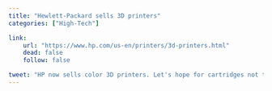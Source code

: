 ```yaml
---
title: "Hewlett-Packard sells 3D printers"
categories: ["High-Tech"]

link:
    url: "https://www.hp.com/us-en/printers/3d-printers.html"
    dead: false
    follow: false

tweet: "HP now sells color 3D printers. Let's hope for cartridges not to have the same issues as inkjet"
---
```

